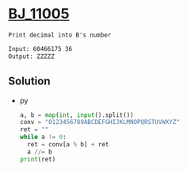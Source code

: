 # [BJ_11005](https://acmicpc.net/problem/11005)

```en
Print decimal into B's number
```

```txt
Input: 60466175 36
Output: ZZZZZ
```

## Solution

* py

  ```py
  a, b = map(int, input().split())
  conv = "0123456789ABCDEFGHIJKLMNOPQRSTUVWXYZ"
  ret = ""
  while a != 0:
    ret = conv[a % b] + ret
    a //= b
  print(ret)
  ```
